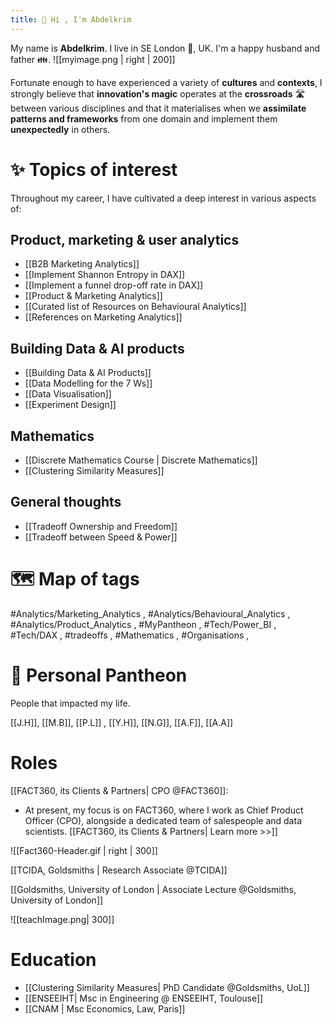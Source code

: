 ```yaml
---
title: 👋 Hi , I'm Abdelkrim
---
```


My name is **Abdelkrim**. I live in SE London 🎡, UK. I'm a happy husband and father 👪.
![[myimage.png | right | 200]]


Fortunate enough to have experienced a variety of **cultures** and **contexts**, I strongly believe that **innovation's magic** operates at the **crossroads** 🛣️  between various disciplines and that it materialises when we **assimilate patterns and frameworks** from one domain and implement them **unexpectedly** in others. 



# ✨ Topics of interest
Throughout my career, I have cultivated a deep interest in various aspects of:

## Product, marketing & user analytics
- [[B2B Marketing Analytics]]
- [[Implement Shannon Entropy in DAX]]
- [[Implement a funnel drop-off rate in DAX]]
- [[Product & Marketing Analytics]]
- [[Curated list of Resources on Behavioural Analytics]]
- [[References on Marketing Analytics]]

## Building Data & AI products
- [[Building Data & AI Products]]
- [[Data Modelling for the 7 Ws]]
- [[Data Visualisation]]
- [[Experiment Design]]

## Mathematics
- [[Discrete Mathematics Course | Discrete Mathematics]]
- [[Clustering Similarity Measures]]


## General thoughts
- [[Tradeoff Ownership and Freedom]]
- [[Tradeoff between Speed & Power]]



# 🗺️ Map of tags

 #Analytics/Marketing_Analytics , #Analytics/Behavioural_Analytics , #Analytics/Product_Analytics , #MyPantheon , #Tech/Power_BI , #Tech/DAX , #tradeoffs , #Mathematics , #Organisations , 


# 🤝 Personal Pantheon

People that impacted my life. 

[[J.H]],  [[M.B]],  [[P.L]] , [[Y.H]], [[N.G]], [[A.F]], [[A.A]]



# Roles

[[FACT360, its Clients & Partners| CPO @FACT360]]:
- At present, my focus is on FACT360, where I work as Chief Product Officer (CPO), alongside a dedicated team of salespeople and data scientists. [[FACT360, its Clients & Partners| Learn more >>]]

![[Fact360-Header.gif | right | 300]]



[[TCIDA, Goldsmiths | Research Associate @TCIDA]]

[[Goldsmiths, University of London | Associate Lecture @Goldsmiths, University of London]]

![[teachImage.png| 300]]



# Education

- [[Clustering Similarity Measures| PhD Candidate @Goldsmiths, UoL]]
- [[ENSEEIHT| Msc in Engineering @ ENSEEIHT, Toulouse]]
- [[CNAM | Msc Economics, Law, Paris]]